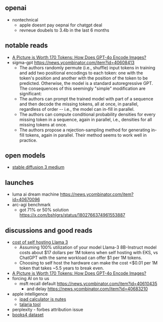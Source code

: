 
## openai

- nontechnical
	- apple doesnt pay oepnai for chatgpt deal
	- revneue doubels to 3.4b in the last 6 months

## notable reads

- [A Picture is Worth 170 Tokens: How Does GPT-4o Encode Images?](https://www.oranlooney.com/post/gpt-cnn/)
- sigma-gpt https://news.ycombinator.com/item?id=40608413
	- The authors randomly permute (i.e., shuffle) input tokens in training and add two positional encodings to each token: one with the token's position and another with the position of the token to be predicted. Otherwise, the model is a standard autoregressive GPT. The consequences of this seemingly "simple" modification are significant:
	- The authors can prompt the trained model with part of a sequence and then decode the missing tokens, all at once, in parallel, regardless of order -- i.e., the model can in-fill in parallel.
	- The authors can compute conditional probability densities for every missing token in a sequence, again in parallel, i.e., densities for all missing tokens at once.
	- The authors propose a rejection-sampling method for generating in-fill tokens, again in parallel. Their method seems to work well in practice.

## open models

- [stable diffusion 3 medium](https://stability.ai/news/stable-diffusion-3-medium)

## launches

- luma ai dream machine https://news.ycombinator.com/item?id=40670096
- arc-agi benchmark
	- got 71% or 50% solution https://x.com/bshlgrs/status/1802766374961553887

## discussions and good reads


- [cost of self hosting Llama 3](https://blog.lytix.co/posts/self-hosting-llama-3)
	- Assuming 100% utilization of your model Llama-3 8B-Instruct model costs about $17 dollars per 1M tokens when self hosting with EKS, vs ChatGPT with the same workload can offer $1 per 1M tokens. 
	- Choosing to self host the hardware can make the cost <$0.01 per 1M token that takes ~5.5 years to break even.
- [A Picture is Worth 170 Tokens: How Does GPT-4o Encode Images?](https://www.oranlooney.com/post/gpt-cnn/)
- forcing AI on to us
	- msft recall default https://news.ycombinator.com/item?id=40610435
		- and delay https://news.ycombinator.com/item?id=40683210
- apple intelligence
	- [ipad calculator is nutes](https://x.com/levie/status/1800224021193396594)
	- [talaria tool](https://buttondown.email/ainews/archive/ainews-talaria-apples-new-mlops-superweapon-4066/)
- perplexity - forbes attribution issue
- [books4 dataset](https://web.archive.org/web/20240519104217/https://old.reddit.com/r/datasets/comments/1cvi151/ai_books4_dataset_for_training_llms_further/)
